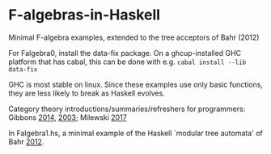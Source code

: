 # F-algebras-in-Haskell
Minimal F-algebra examples, extended to the tree acceptors of Bahr (2012)

For Falgebra0, install the data-fix package. On a ghcup-installed GHC platform that has cabal, this can be done with e.g.  ```cabal install --lib data-fix```

GHC is most stable on linux. Since these examples use only basic functions, they are less likely to break as Haskell evolves. 

Category theory introductions/summaries/refreshers for programmers:
Gibbons [2014](https://www.cs.ox.ac.uk/jeremy.gibbons/publications/cwh-slides.pdf),
[2003](https://www.cs.ox.ac.uk/jeremy.gibbons/publications/origami.pdf);
Milewski
[2017](https://bartoszmilewski.com/2013/06/10/understanding-f-algebras/)

In Falgebra1.hs, a minimal example of the Haskell `modular tree automata' of Bahr
[2012](https://bahr.io/pubs/files/bahr12mpc-paper.pdf).
